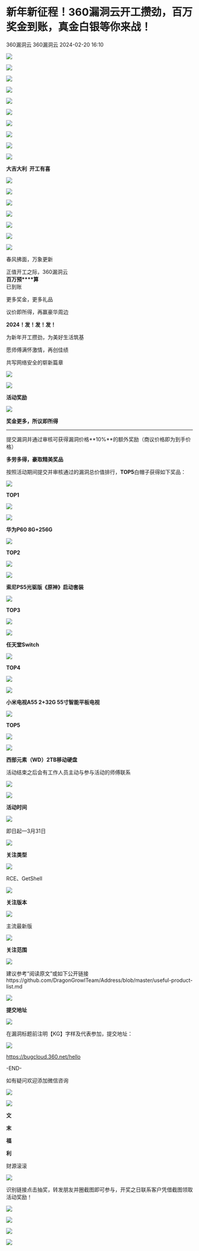 #  新年新征程！360漏洞云开工攒劲，百万奖金到账，真金白银等你来战！   
360漏洞云  360漏洞云   2024-02-20 16:10  
  
![](https://mmbiz.qpic.cn/sz_mmbiz_png/GEQRwQFvibyIBu74IuCNNPVveHdEoiaYJmCeYVArSevBjloU2Px4yfSvjRmEYiakRkjoHxjicx9wARXGscrluvBPpA/640?wx_fmt=png&from=appmsg "")  
  
![](https://mmbiz.qpic.cn/sz_mmbiz_png/GEQRwQFvibyIBu74IuCNNPVveHdEoiaYJmiaOTiagcaOfDvRzJbGyd6Jx4ka8czH3R2DOsRt0RQEdx6xhXeU9HTMnw/640?wx_fmt=png&from=appmsg "")  
  
![](https://mmbiz.qpic.cn/sz_mmbiz_png/GEQRwQFvibyIBu74IuCNNPVveHdEoiaYJm15QicODAkTVoAtTyxlx59rgcd1hj1KHTaib39oKUjrhGYmtNKMN88qCA/640?wx_fmt=png&from=appmsg "")  
  
![](https://mmbiz.qpic.cn/sz_mmbiz_png/GEQRwQFvibyIBu74IuCNNPVveHdEoiaYJme8c1zO9icuwGtrMF66vScopmLFKrYUWAjzBVibj8libUpw3mhnl7YwH2A/640?wx_fmt=png&from=appmsg "")  
  
![](https://mmbiz.qpic.cn/sz_mmbiz_png/GEQRwQFvibyIBu74IuCNNPVveHdEoiaYJme8c1zO9icuwGtrMF66vScopmLFKrYUWAjzBVibj8libUpw3mhnl7YwH2A/640?wx_fmt=png&from=appmsg "")  
  
![](https://mmbiz.qpic.cn/sz_mmbiz_png/GEQRwQFvibyIBu74IuCNNPVveHdEoiaYJme8c1zO9icuwGtrMF66vScopmLFKrYUWAjzBVibj8libUpw3mhnl7YwH2A/640?wx_fmt=png&from=appmsg "")  
  
![](https://mmbiz.qpic.cn/mmbiz_svg/INk4JvWfe8VwHQVMmKrZYBWsETNBtAR4thEA9EP1NygWNPJLn4T4j5OyhVia6bpaJbznTpao0GI1zI1BeHRR7FsPojce1thoj/640?wx_fmt=svg&from=appmsg "")  
  
![](https://mmbiz.qpic.cn/sz_mmbiz_gif/GEQRwQFvibyIBu74IuCNNPVveHdEoiaYJmMxPtHcH2YQ7RykrQJ9dyQXNBhD3jfrXS8wyrQMkXzBk97icNG59Gmvg/640?wx_fmt=gif&from=appmsg "")  
  
![](https://mmbiz.qpic.cn/sz_mmbiz_gif/GEQRwQFvibyIBu74IuCNNPVveHdEoiaYJmMxPtHcH2YQ7RykrQJ9dyQXNBhD3jfrXS8wyrQMkXzBk97icNG59Gmvg/640?wx_fmt=gif&from=appmsg "")  
  
![](https://mmbiz.qpic.cn/sz_mmbiz_png/GEQRwQFvibyIBu74IuCNNPVveHdEoiaYJmy7ibF9hhSEPZzDib0MQPeVuiabHMNGKh7jk01HO9jCHYlLuGYR08dtl2w/640?wx_fmt=png&from=appmsg "")  
  
**大吉大利  开工有喜**  
  
![](https://mmbiz.qpic.cn/sz_mmbiz_png/GEQRwQFvibyIBu74IuCNNPVveHdEoiaYJmcftOpPiald9ZuPdVdjZ6CwmSF92D9QIib1MaaFyIFjkVUXCRPg8Sk5Kw/640?wx_fmt=png&from=appmsg "")  
  
![](https://mmbiz.qpic.cn/sz_mmbiz_png/GEQRwQFvibyIBu74IuCNNPVveHdEoiaYJmOlViarRkLqYxJz7pYexicH3w32HYJblTFhYbP8HKFN7oq4mrjEPe1D7Q/640?wx_fmt=png&from=appmsg "")  
  
![](https://mmbiz.qpic.cn/sz_mmbiz_png/GEQRwQFvibyIBu74IuCNNPVveHdEoiaYJm0IELBetWOMjLkSexHYlP588k0QK9uH89BNTgfIqaZdPoY5ibqp3ag7g/640?wx_fmt=png&from=appmsg "")  
  
![](https://mmbiz.qpic.cn/sz_mmbiz_png/GEQRwQFvibyIBu74IuCNNPVveHdEoiaYJm1LLGvGOeYxEIfroicM2iaFMC0VstpISB2n2pD03wC0ia7jThHkIr6ekLQ/640?wx_fmt=png&from=appmsg "")  
  
![](https://mmbiz.qpic.cn/sz_mmbiz_png/GEQRwQFvibyIBu74IuCNNPVveHdEoiaYJmuVnmduHbpL7NXftugAibicfMLI0GKTe0B3jSpibIicibDv60tbdXGnx0UDA/640?wx_fmt=png&from=appmsg "")  
  
![](https://mmbiz.qpic.cn/sz_mmbiz_png/GEQRwQFvibyIBu74IuCNNPVveHdEoiaYJmuVnmduHbpL7NXftugAibicfMLI0GKTe0B3jSpibIicibDv60tbdXGnx0UDA/640?wx_fmt=png&from=appmsg "")  
  
![](https://mmbiz.qpic.cn/mmbiz_svg/INk4JvWfe8VwHQVMmKrZYBWsETNBtAR4thEA9EP1NygWNPJLn4T4j5OyhVia6bpaJbznTpao0GI1zI1BeHRR7FsPojce1thoj/640?wx_fmt=svg&from=appmsg "")  
  
  
春风拂面，万象更新  
  
正值开工之际，360漏洞云  
**百万预****算**  
已到账  
  
更多奖金，更多礼品  
  
议价即所得，再赢豪华周边  
  
**2024！发！发！发！**  
  
为新年开工攒劲，为美好生活筑基  
  
愿师傅满怀激情，再创佳绩  
  
共写网络安全的崭新篇章  
  
  
![](https://mmbiz.qpic.cn/sz_mmbiz_png/GEQRwQFvibyIBu74IuCNNPVveHdEoiaYJm5Oicnw9FNNWQG8AMDOCLIduZeKyXvS9MhzK7dDqpUn2dHQdFUxFKRzg/640?wx_fmt=png&from=appmsg "")  
  
![](https://mmbiz.qpic.cn/mmbiz_svg/INk4JvWfe8VwHQVMmKrZYBWsETNBtAR4AVp5axrTI4nUwZSU0nDUbQo4QqBY4FjJ6F6bNtg0x0zngGMicvoHeCDmibnKy9v4We/640?wx_fmt=svg&from=appmsg "")  
  
**活动奖励**  
  
![](https://mmbiz.qpic.cn/mmbiz_svg/INk4JvWfe8VwHQVMmKrZYBWsETNBtAR4AVp5axrTI4nUwZSU0nDUbQo4QqBY4FjJ6F6bNtg0x0zngGMicvoHeCDmibnKy9v4We/640?wx_fmt=svg&from=appmsg "")  
  
  
**奖金更多，所议即所得**  
  
****  
提交漏洞并通过审核可获得漏洞价格**10%**的额外奖励（商议价格即为到手价格）  
  
  
**多劳多得，豪取精美奖品**  
  
  
按照活动期间提交并审核通过的漏洞总价值排行，**TOP5**白帽子获得如下奖品：  
  
  
![](https://mmbiz.qpic.cn/sz_mmbiz_png/GEQRwQFvibyIBu74IuCNNPVveHdEoiaYJmXB4PUgZmbk34DZZibc3WSRgW3WXqzInV31duZC7hXeq9kqEgia1b71Lg/640?wx_fmt=png&from=appmsg "")  
  
**TOP1**  
  
![](https://mmbiz.qpic.cn/sz_mmbiz_png/GEQRwQFvibyIBu74IuCNNPVveHdEoiaYJmXB4PUgZmbk34DZZibc3WSRgW3WXqzInV31duZC7hXeq9kqEgia1b71Lg/640?wx_fmt=png&from=appmsg "")  
  
  
  
![](https://mmbiz.qpic.cn/sz_mmbiz_png/GEQRwQFvibyIBu74IuCNNPVveHdEoiaYJmWl1GOvSicbxibrhxOFiaqpHJYSHVkHBw8ffyOALRib9Ya5Ksr0toSBS78w/640?wx_fmt=png&from=appmsg "")  
  
**华为P60 8G+256G**  
  
  
![](https://mmbiz.qpic.cn/sz_mmbiz_png/GEQRwQFvibyIBu74IuCNNPVveHdEoiaYJmXB4PUgZmbk34DZZibc3WSRgW3WXqzInV31duZC7hXeq9kqEgia1b71Lg/640?wx_fmt=png&from=appmsg "")  
  
**TOP2**  
  
![](https://mmbiz.qpic.cn/sz_mmbiz_png/GEQRwQFvibyIBu74IuCNNPVveHdEoiaYJmXB4PUgZmbk34DZZibc3WSRgW3WXqzInV31duZC7hXeq9kqEgia1b71Lg/640?wx_fmt=png&from=appmsg "")  
  
  
  
![](https://mmbiz.qpic.cn/sz_mmbiz_png/GEQRwQFvibyIBu74IuCNNPVveHdEoiaYJmC2UJrEvjtcZLg3fFcKWw6VdYmPsvkian2q8012aXVDdfpLATooia7OzQ/640?wx_fmt=png&from=appmsg "")  
  
**索尼PS5光驱版《原神》启动套装**  
  
  
![](https://mmbiz.qpic.cn/sz_mmbiz_png/GEQRwQFvibyIBu74IuCNNPVveHdEoiaYJmXB4PUgZmbk34DZZibc3WSRgW3WXqzInV31duZC7hXeq9kqEgia1b71Lg/640?wx_fmt=png&from=appmsg "")  
  
**TOP3**  
  
![](https://mmbiz.qpic.cn/sz_mmbiz_png/GEQRwQFvibyIBu74IuCNNPVveHdEoiaYJmXB4PUgZmbk34DZZibc3WSRgW3WXqzInV31duZC7hXeq9kqEgia1b71Lg/640?wx_fmt=png&from=appmsg "")  
  
  
![](https://mmbiz.qpic.cn/sz_mmbiz_png/GEQRwQFvibyIBu74IuCNNPVveHdEoiaYJmJP2yC3KE0icsd20PdYLWiczQroRt8ybOhapHv5yUQxVB8oFAfgQIPglQ/640?wx_fmt=png&from=appmsg "")  
  
**任天堂Switch**  
  
  
![](https://mmbiz.qpic.cn/sz_mmbiz_png/GEQRwQFvibyIBu74IuCNNPVveHdEoiaYJmXB4PUgZmbk34DZZibc3WSRgW3WXqzInV31duZC7hXeq9kqEgia1b71Lg/640?wx_fmt=png&from=appmsg "")  
  
**TOP4**  
  
![](https://mmbiz.qpic.cn/sz_mmbiz_png/GEQRwQFvibyIBu74IuCNNPVveHdEoiaYJmXB4PUgZmbk34DZZibc3WSRgW3WXqzInV31duZC7hXeq9kqEgia1b71Lg/640?wx_fmt=png&from=appmsg "")  
  
  
![](https://mmbiz.qpic.cn/sz_mmbiz_png/GEQRwQFvibyIBu74IuCNNPVveHdEoiaYJmllmaFmF19cOyJr66yxYWSS6yoeY2b16czq6XoXL7jKoXeT69icibZKCw/640?wx_fmt=png&from=appmsg "")  
  
**小米电视A55 2+32G 55寸智能平板电视**  
  
  
![](https://mmbiz.qpic.cn/sz_mmbiz_png/GEQRwQFvibyIBu74IuCNNPVveHdEoiaYJmXB4PUgZmbk34DZZibc3WSRgW3WXqzInV31duZC7hXeq9kqEgia1b71Lg/640?wx_fmt=png&from=appmsg "")  
  
**TOP5**  
  
![](https://mmbiz.qpic.cn/sz_mmbiz_png/GEQRwQFvibyIBu74IuCNNPVveHdEoiaYJmXB4PUgZmbk34DZZibc3WSRgW3WXqzInV31duZC7hXeq9kqEgia1b71Lg/640?wx_fmt=png&from=appmsg "")  
  
  
![](https://mmbiz.qpic.cn/sz_mmbiz_png/GEQRwQFvibyIBu74IuCNNPVveHdEoiaYJmCkFJcWmKe53iaTicCbqsadZxEj2x44REKkILIzfjZSRkMZ8FiahVtd7Qg/640?wx_fmt=png&from=appmsg "")  
  
**西部元素（WD）2TB移动硬盘**  
  
  
活动结束之后会有工作人员主动与参与活动的师傅联系  
  
  
![](https://mmbiz.qpic.cn/sz_mmbiz_png/GEQRwQFvibyIBu74IuCNNPVveHdEoiaYJm5Oicnw9FNNWQG8AMDOCLIduZeKyXvS9MhzK7dDqpUn2dHQdFUxFKRzg/640?wx_fmt=png&from=appmsg "")  
  
![](https://mmbiz.qpic.cn/mmbiz_svg/INk4JvWfe8VwHQVMmKrZYBWsETNBtAR4AVp5axrTI4nUwZSU0nDUbQo4QqBY4FjJ6F6bNtg0x0zngGMicvoHeCDmibnKy9v4We/640?wx_fmt=svg&from=appmsg "")  
  
**活动时间**  
  
![](https://mmbiz.qpic.cn/mmbiz_svg/INk4JvWfe8VwHQVMmKrZYBWsETNBtAR4AVp5axrTI4nUwZSU0nDUbQo4QqBY4FjJ6F6bNtg0x0zngGMicvoHeCDmibnKy9v4We/640?wx_fmt=svg&from=appmsg "")  
  
  
  
即日起—3月31日  
  
  
![](https://mmbiz.qpic.cn/mmbiz_svg/INk4JvWfe8VwHQVMmKrZYBWsETNBtAR4AVp5axrTI4nUwZSU0nDUbQo4QqBY4FjJ6F6bNtg0x0zngGMicvoHeCDmibnKy9v4We/640?wx_fmt=svg&from=appmsg "")  
  
**关注类型**  
  
![](https://mmbiz.qpic.cn/mmbiz_svg/INk4JvWfe8VwHQVMmKrZYBWsETNBtAR4AVp5axrTI4nUwZSU0nDUbQo4QqBY4FjJ6F6bNtg0x0zngGMicvoHeCDmibnKy9v4We/640?wx_fmt=svg&from=appmsg "")  
  
  
  
RCE、GetShell  
  
  
![](https://mmbiz.qpic.cn/mmbiz_svg/INk4JvWfe8VwHQVMmKrZYBWsETNBtAR4AVp5axrTI4nUwZSU0nDUbQo4QqBY4FjJ6F6bNtg0x0zngGMicvoHeCDmibnKy9v4We/640?wx_fmt=svg&from=appmsg "")  
  
**关注版本**  
  
![](https://mmbiz.qpic.cn/mmbiz_svg/INk4JvWfe8VwHQVMmKrZYBWsETNBtAR4AVp5axrTI4nUwZSU0nDUbQo4QqBY4FjJ6F6bNtg0x0zngGMicvoHeCDmibnKy9v4We/640?wx_fmt=svg&from=appmsg "")  
  
  
  
主流最新版  
  
  
![](https://mmbiz.qpic.cn/mmbiz_svg/INk4JvWfe8VwHQVMmKrZYBWsETNBtAR4AVp5axrTI4nUwZSU0nDUbQo4QqBY4FjJ6F6bNtg0x0zngGMicvoHeCDmibnKy9v4We/640?wx_fmt=svg&from=appmsg "")  
  
**关注范围**  
  
![](https://mmbiz.qpic.cn/mmbiz_svg/INk4JvWfe8VwHQVMmKrZYBWsETNBtAR4AVp5axrTI4nUwZSU0nDUbQo4QqBY4FjJ6F6bNtg0x0zngGMicvoHeCDmibnKy9v4We/640?wx_fmt=svg&from=appmsg "")  
  
  
建议参考“阅读原文”或如下公开链接https://github.com/DragonGrowlTeam/Address/blob/master/useful-product-list.md  
  
  
![](https://mmbiz.qpic.cn/mmbiz_svg/INk4JvWfe8VwHQVMmKrZYBWsETNBtAR4AVp5axrTI4nUwZSU0nDUbQo4QqBY4FjJ6F6bNtg0x0zngGMicvoHeCDmibnKy9v4We/640?wx_fmt=svg&from=appmsg "")  
  
**提交地址**  
  
![](https://mmbiz.qpic.cn/mmbiz_svg/INk4JvWfe8VwHQVMmKrZYBWsETNBtAR4AVp5axrTI4nUwZSU0nDUbQo4QqBY4FjJ6F6bNtg0x0zngGMicvoHeCDmibnKy9v4We/640?wx_fmt=svg&from=appmsg "")  
  
  
在漏洞标题前注明【KG】字样及代表参加，提交地址：  
  
![](https://mmbiz.qpic.cn/sz_mmbiz_png/GEQRwQFvibyIBu74IuCNNPVveHdEoiaYJmyzts6nnAxMiaWdtgOt9aAnaBHddnrxd9S5ibWL0ibHjibHgoT2VybE3p8A/640?wx_fmt=png&from=appmsg "")  
  
https://bugcloud.360.net/hello  
  
  
  
-END-  
  
  
如有疑问欢迎添加微信咨询  
  
  
![](https://mmbiz.qpic.cn/sz_mmbiz_png/GEQRwQFvibyIBu74IuCNNPVveHdEoiaYJmHZK5CiaRibl7qVicuLQDO5RLaJdibicX3y61V3WPVuWjDf394s5J3qTHf4w/640?wx_fmt=png&from=appmsg "")  
  
![](https://mmbiz.qpic.cn/sz_mmbiz_jpg/GEQRwQFvibyIBu74IuCNNPVveHdEoiaYJmu5Ru2RxZysF0WWqjOsUxHBa1AhVus7sg7QiaAZ4b4K22oicmcTR30Czw/640?wx_fmt=jpeg&from=appmsg "")  
  
  
  
**文**  
  
**末**  
  
**福**  
  
**利**  
  
财源滚滚  
  
![](https://mmbiz.qpic.cn/sz_mmbiz_jpg/GEQRwQFvibyIBu74IuCNNPVveHdEoiaYJmpgSqkIZibF6ltKPTBBttxdQlfq0qnpsY8xqiaSMlRW2ry8e8zpKibIXvg/640?wx_fmt=jpeg "")  
  
识别链接点击抽奖，转发朋友并圈截图即可参与，开奖之日联系客户凭借截图领取活动奖励！  
  
![](https://mmbiz.qpic.cn/sz_mmbiz_png/GEQRwQFvibyIBu74IuCNNPVveHdEoiaYJmn5lDRxlD8CaE3KxDHH1pYsj1sriciavSZh59HYyPrKa60ab8qjxIic9Eg/640?wx_fmt=png&from=appmsg "")  
  
![](https://mmbiz.qpic.cn/sz_mmbiz_png/GEQRwQFvibyIBu74IuCNNPVveHdEoiaYJmd1v4WeQrxh5BccicuE8mDa5HQKZpqpeumkGgfQVWlZpd1abGfpISUtA/640?wx_fmt=png&from=appmsg "")  
  
![](https://mmbiz.qpic.cn/sz_mmbiz_png/GEQRwQFvibyIBu74IuCNNPVveHdEoiaYJmn5lDRxlD8CaE3KxDHH1pYsj1sriciavSZh59HYyPrKa60ab8qjxIic9Eg/640?wx_fmt=png&from=appmsg "")  
  
  
  
![](https://mmbiz.qpic.cn/sz_mmbiz_png/GEQRwQFvibyIBu74IuCNNPVveHdEoiaYJmyBXIAE51rsxQBAYoMwMuFJB9HG8Rwh8llI3edsYxOPP0XX57SaGkEw/640?wx_fmt=png&from=appmsg "")  
  
  
